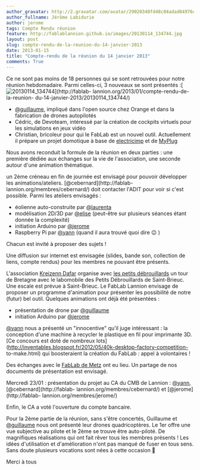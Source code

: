 ```yaml
---
author_gravatar: http://2.gravatar.com/avatar/29020340fd48c04adad04976cb909b4f?s=96&d=mm&r=g
author_fullname: Jérôme Labidurie
author: jerome
tags: Compte Rendu réunion
feature: http://fablablannion.github.io/images/20130114_134744.jpg
layout: post
slug: compte-rendu-de-la-reunion-du-14-janvier-2013
date: 2013-01-15
title: "Compte-rendu de la réunion du 14 janvier 2013"
comments: True
---
```

Ce ne sont pas moins de 18 personnes qui se sont retrouvées pour notre réunion
hebdomadaire. Parmi celles-ci, 3 nouveaux se sont présentés
:[![20130114_134744](http://fablablannion.github.io/images/20130114_134744-300x225.jpg)](http://fablab-
lannion.org/2013/01/compte-rendu-de-la-reunion-
du-14-janvier-2013/20130114_134744/)

  * [@guillaume](http://fablab-lannion.org/membres/guillaume/), impliqué dans l'open source chez Orange et dans la fabrication de drones autopilotés
  * Cédric, de Devoteam, intéressé par la création de cockpits virtuels pour les simulations en jeux vidéo
  * Christian, bricoleur pour qui le FabLab est un nouvel outil. Actuellement il prépare un projet domotique à base de [electricimp](http://electricimp.com/) et de [MyPlug](http://www.my-plug.fr/)

Nous avons reconduit la formule de la réunion en deux parties : une première
dédiée aux échanges sur la vie de l'association, une seconde autour d'une
animation thématique.

un 2ème créneau en fin de journée est envisagé pour pouvoir développer les
animations/ateliers. [@cebernard](http://fablab-
lannion.org/membres/cebernard/) doit contacter l'ADIT pour voir si c'est
possible. Parmi les ateliers envisagés :

  * éolienne auto-construite par [@laurenta](http://fablab-lannion.org/membres/laurenta/)
  * modélisation 2D/3D par [@elise](http://fablab-lannion.org/membres/elisemartin/) (peut-être sur plusieurs séances étant donnée la complexité)
  * initiation Arduino par [@jerome](http://fablab-lannion.org/membres/jerome/)
  * Raspberry Pi par [@yann](http://fablab-lannion.org/membres/yann/) (quand il aura trouvé quoi dire 😉 )

Chacun est invité à proposer des sujets !

Une diffusion sur internet est envisagée (slides, bande son, collection de
liens, compte rendus) pour les membres ne pouvant être présents.

L'association [Kreizenn Dafar](http://www.kreizenn-dafar.org) organise avec
[les petits débrouillards](http://www.lespetitsdebrouillards.org/) un tour de
Bretagne avec le labomobile des Petits Débrouillards de Saint-Brieuc. Une
escale est prévue à Saint-Brieuc. Le FabLab Lannion envisage de proposer un
programme d'animation pour présenter les possibilité de notre (futur) bel
outil. Quelques animations ont déjà été présentées :

  * présentation de drone par [@guillaume](http://fablab-lannion.org/membres/guillaume/)
  * initiation Arduino par [@jerome](http://fablab-lannion.org/membres/jerome/)

[@yann](http://fablab-lannion.org/membres/yann/) nous a présenté un
"innocentive" qu'il juge intéressant : la conception d'une machine à recycler
le plastique en fil pour imprimante 3D. [Ce concours est doté de nombreux
lots](http://inventables.blogspot.fr/2012/05/40k-desktop-factory-competition-
to-make.html) qui boosteraient la création du FabLab : appel à volontaires !

Des échanges avec le [FabLab de Metz](http://fablabmetz.info/) ont eu lieu. Un
partage de nos documents de présentation est envisagé.

Mercredi 23/01 : présentation du projet au CA du CMB de Lannion :
[@yann](http://fablab-lannion.org/membres/yann/), [@cebernard](http://fablab-
lannion.org/membres/cebernard/) et [@jerome](http://fablab-
lannion.org/membres/jerome/)

Enfin, le CA a voté l'ouverture du compte bancaire.

Pour la 2ème partie de la réunion, sans s'être concertés, Guillaume et
[@guillaume](http://fablab-lannion.org/membres/guillaume/) nous ont présenté
leur drones quadricoptères. Le 1er offre une vue subjective au pilote et le
2ème se trouve être auto-piloté. De magnifiques réalisations qui ont fait
rêver tous les membres présents ! Les idées d'utilisation et d'amélioration
n'ont pas manqué de fuser en tous sens. Sans doute plusieurs vocations sont
nées à cette occasion 🙂

Merci à tous


